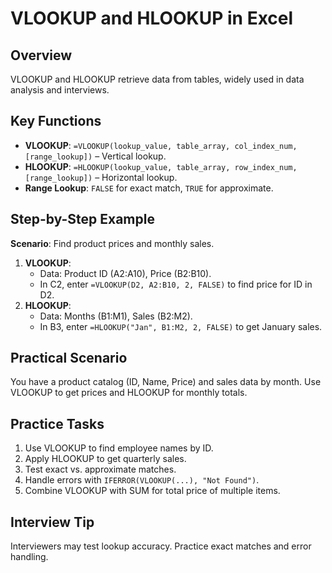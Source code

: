 # VLOOKUP and HLOOKUP in Excel

## Overview
VLOOKUP and HLOOKUP retrieve data from tables, widely used in data analysis and interviews.

## Key Functions
- **VLOOKUP**: `=VLOOKUP(lookup_value, table_array, col_index_num, [range_lookup])` – Vertical lookup.
- **HLOOKUP**: `=HLOOKUP(lookup_value, table_array, row_index_num, [range_lookup])` – Horizontal lookup.
- **Range Lookup**: `FALSE` for exact match, `TRUE` for approximate.

## Step-by-Step Example
**Scenario**: Find product prices and monthly sales.
1. **VLOOKUP**:
   - Data: Product ID (A2:A10), Price (B2:B10).
   - In C2, enter `=VLOOKUP(D2, A2:B10, 2, FALSE)` to find price for ID in D2.
2. **HLOOKUP**:
   - Data: Months (B1:M1), Sales (B2:M2).
   - In B3, enter `=HLOOKUP("Jan", B1:M2, 2, FALSE)` to get January sales.

## Practical Scenario
You have a product catalog (ID, Name, Price) and sales data by month. Use VLOOKUP to get prices and HLOOKUP for monthly totals.

## Practice Tasks
1. Use VLOOKUP to find employee names by ID.
2. Apply HLOOKUP to get quarterly sales.
3. Test exact vs. approximate matches.
4. Handle errors with `IFERROR(VLOOKUP(...), "Not Found")`.
5. Combine VLOOKUP with SUM for total price of multiple items.

## Interview Tip
Interviewers may test lookup accuracy. Practice exact matches and error handling.